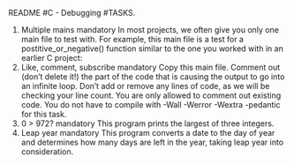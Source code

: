 README
#C - Debugging
#TASKS.
1.	Multiple mains mandatory In most projects, we often give you only one main file to test with. For example, this main file is a test for a postitive_or_negative() function similar to the one you worked with in an earlier C project:
2.	Like, comment, subscribe mandatory Copy this main file. Comment out (don’t delete it!) the part of the code that is causing the output to go into an infinite loop.
Don’t add or remove any lines of code, as we will be checking your line count. You are only allowed to comment out existing code. You do not have to compile with -Wall -Werror -Wextra -pedantic for this task.
2.	0 > 972? mandatory This program prints the largest of three integers.
3.	Leap year mandatory This program converts a date to the day of year and determines how many days are left in the year, taking leap year into consideration.

